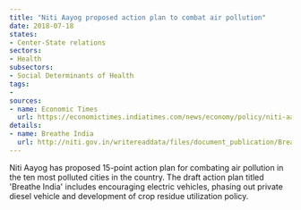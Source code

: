 ```yaml
---
title: "Niti Aayog proposed action plan to combat air pollution"
date: 2018-07-18
states:
- Center-State relations
sectors:
- Health
subsectors:
- Social Determinants of Health
tags:
- 
sources:
- name: Economic Times
  url: https://economictimes.indiatimes.com/news/economy/policy/niti-aayog-proposes-15-point-action-plan-to-deal-with-air-pollution/articleshow/64950770.cms
details:
- name: Breathe India
  url: http://niti.gov.in/writereaddata/files/document_publication/BreatheBooklet11thJuly.pdf
---
```


Niti Aayog has proposed 15-point action plan for combating air pollution in the ten most polluted cities in the country. The draft action plan titled 'Breathe India' includes encouraging electric vehicles, phasing out private diesel vehicle and development of crop residue utilization policy.
